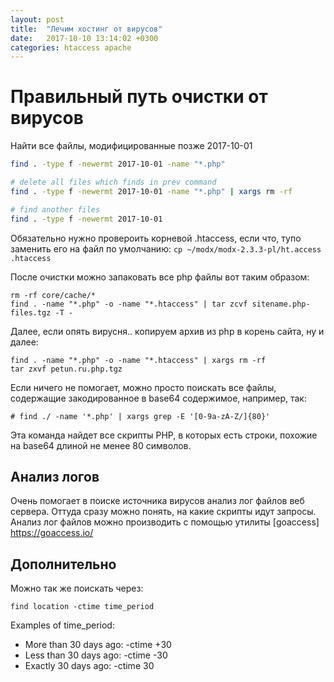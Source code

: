 ```yaml
---
layout: post
title:  "Лечим хостинг от вирусов"
date:   2017-10-10 13:14:02 +0300
categories: htaccess apache
---
```


# Правильный путь очистки от вирусов

Найти все файлы, модифицированные позже 2017-10-01

```bash
find . -type f -newermt 2017-10-01 -name "*.php"

# delete all files which finds in prev command
find . -type f -newermt 2017-10-01 -name "*.php" | xargs rm -rf

# find another files
find . -type f -newermt 2017-10-01
```

Обязательно нужно провероить корневой .htaccess, если что, тупо заменить его на файл по умолчанию:
`cp ~/modx/modx-2.3.3-pl/ht.access .htaccess`

После очистки можно запаковать все php файлы вот таким образом:
```
rm -rf core/cache/*
find . -name "*.php" -o -name "*.htaccess" | tar zcvf sitename.php-files.tgz -T -
```

Далее, если опять вирусня.. копируем архив из php в корень сайта, ну и далее:

```
find . -name "*.php" -o -name "*.htaccess" | xargs rm -rf
tar zxvf petun.ru.php.tgz
```


Если ничего не помогает, можно просто поискать все файлы, содержащие закодированное в base64 содержимое, например, так:

`# find ./ -name '*.php' | xargs grep -E '[0-9a-zA-Z/]{80}'`

Эта команда найдет все скрипты PHP, в которых есть строки, похожие на base64 длиной не менее 80 символов.


## Анализ логов

Очень помогает в поиске источника вирусов анализ лог файлов веб сервера. Оттуда сразу можно понять, на какие скрипты идут запросы. Анализ лог файлов можно производить с помощью утилиты [goaccess] https://goaccess.io/

## Дополнительно

Можно так же поискать через:

`find location -ctime time_period`

Examples of time_period:

- More than 30 days ago: -ctime +30
- Less than 30 days ago: -ctime -30
- Exactly 30 days ago: -ctime 30

